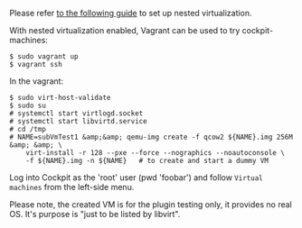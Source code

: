 Please refer [to the following guide](https://www.linux-kvm.org/page/Nested_Guests) to set up nested virtualization.

With nested virtualization enabled, Vagrant can be used to try cockpit-machines:

    $ sudo vagrant up
    $ vagrant ssh

In the vagrant:

    $ sudo virt-host-validate
    $ sudo su
    # systemctl start virtlogd.socket
    # systemctl start libvirtd.service
    # cd /tmp
    # NAME=subVmTest1 &amp;&amp; qemu-img create -f qcow2 ${NAME}.img 256M &amp; &amp; \
        virt-install -r 128 --pxe --force --nographics --noautoconsole \
        -f ${NAME}.img -n ${NAME}   # to create and start a dummy VM

Log into Cockpit as the 'root' user (pwd 'foobar') and follow `Virtual machines` from the left-side menu.


Please note, the created VM is for the plugin testing only, it provides no real OS.
It's purpose is "just to be listed by libvirt".
